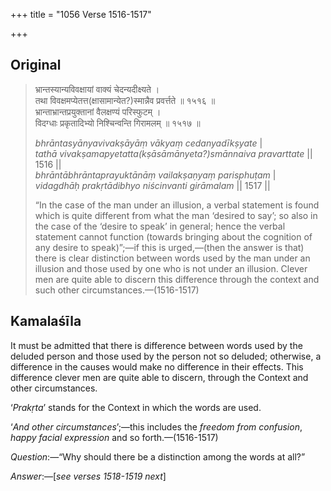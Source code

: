 +++
title = "1056 Verse 1516-1517"

+++
## Original 
>
> भ्रान्तस्यान्यविवक्षायां वाक्यं चेदन्यदीक्ष्यते ।  
> तथा विवक्षमप्येतत्त(क्षासामान्येत?)स्मान्नैव प्रवर्त्तते ॥ १५१६ ॥  
> भ्रान्ताभ्रान्तप्रयुक्तानां वैलक्षण्यं परिस्फुटम् ।  
> विदग्धाः प्रकृतादिभ्यो निश्चिन्वन्ति गिरामलम् ॥ १५१७ ॥ 
>
> *bhrāntasyānyavivakṣāyāṃ vākyaṃ cedanyadīkṣyate* \|  
> *tathā vivakṣamapyetatta(kṣāsāmānyeta?)smānnaiva pravarttate* \|\| 1516 \|\|  
> *bhrāntābhrāntaprayuktānāṃ vailakṣaṇyaṃ parisphuṭam* \|  
> *vidagdhāḥ prakṛtādibhyo niścinvanti girāmalam* \|\| 1517 \|\| 
>
> “In the case of the man under an illusion, a verbal statement is found which is quite different from what the man ‘desired to say’; so also in the case of the ‘desire to speak’ in general; hence the verbal statement cannot function (towards bringing about the cognition of any desire to speak)”;—if this is urged,—(then the answer is that) there is clear distinction between words used by the man under an illusion and those used by one who is not under an illusion. Clever men are quite able to discern this difference through the context and such other circumstances.—(1516-1517)



## Kamalaśīla

It must be admitted that there is difference between words used by the deluded person and those used by the person not so deluded; otherwise, a difference in the causes would make no difference in their effects. This difference clever men are quite able to discern, through the Context and other circumstances.

‘*Prakṛta*’ stands for the Context in which the words are used.

‘*And other circumstances*’;—this includes the *freedom from confusion*, *happy facial expression* and so forth.—(1516-1517)

*Question*:—“Why should there be a distinction among the words at all?”

*Answer*:—[*see verses 1518-1519 next*]


